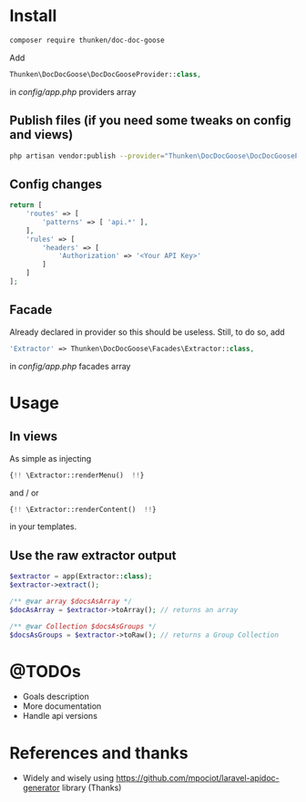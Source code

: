 # Install

```bash
composer require thunken/doc-doc-goose
```

Add
```php
Thunken\DocDocGoose\DocDocGooseProvider::class,
```
in *config/app.php* providers array

## Publish files (if you need some tweaks on config and views)
```bash
php artisan vendor:publish --provider="Thunken\DocDocGoose\DocDocGooseProvider"
```

## Config changes
```php
return [
    'routes' => [
        'patterns' => [ 'api.*' ],
    ],
    'rules' => [
        'headers' => [
            'Authorization' => '<Your API Key>'
        ]
    ]
];
```

## Facade 

Already declared in provider so this should be useless. Still, to do so, add
```php
'Extractor' => Thunken\DocDocGoose\Facades\Extractor::class,
```
in *config/app.php* facades array


# Usage

## In views
As simple as injecting 
```php
{!! \Extractor::renderMenu()  !!}
```
and / or
```php
{!! \Extractor::renderContent()  !!}
```
in your templates.

## Use the raw extractor output
```php
$extractor = app(Extractor::class);
$extractor->extract();

/** @var array $docsAsArray */
$docAsArray = $extractor->toArray(); // returns an array

/** @var Collection $docsAsGroups */
$docsAsGroups = $extractor->toRaw(); // returns a Group Collection

```

# @TODOs
- Goals description
- More documentation
- Handle api versions

# References and thanks
* Widely and wisely using https://github.com/mpociot/laravel-apidoc-generator library (Thanks)
